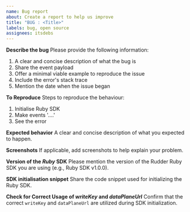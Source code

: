 ```yaml
---
name: Bug report
about: Create a report to help us improve
title: "BUG : <Title>"
labels: bug, open source
assignees: itsdebs
---
```


**Describe the bug**
Please provide the following information:

1. A clear and concise description of what the bug is
2. Share the event payload
3. Offer a minimal viable example to reproduce the issue
4. Include the error's stack trace
5. Mention the date when the issue began

**To Reproduce**
Steps to reproduce the behaviour:

1. Initialise Ruby SDK
2. Make events '....'
3. See the error

**Expected behavior**
A clear and concise description of what you expected to happen.

**Screenshots**
If applicable, add screenshots to help explain your problem.

**Version of the _Ruby_ SDK**
Please mention the version of the Rudder Ruby SDK you are using (e.g., Ruby SDK v1.0.0).

**SDK initialisation snippet**
Share the code snippet used for initializing the Ruby SDK.

**Check for Correct Usage of _writeKey_ and _dataPlaneUrl_**
Confirm that the correct `writeKey` and `dataPlaneUrl` are utilized during SDK initialization.
